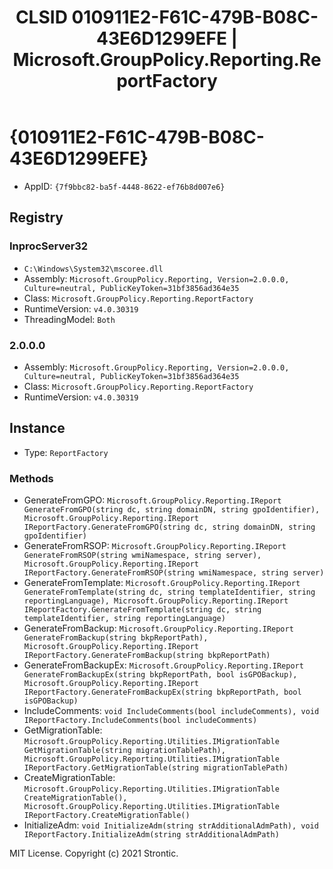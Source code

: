 ﻿---
title: "CLSID 010911E2-F61C-479B-B08C-43E6D1299EFE | Microsoft.GroupPolicy.Reporting.ReportFactory"
excerpt: What is COM-Object CLSID 010911E2-F61C-479B-B08C-43E6D1299EFE?
---

# {010911E2-F61C-479B-B08C-43E6D1299EFE}

* AppID: `{7f9bbc82-ba5f-4448-8622-ef76b8d007e6}`

## Registry


### InprocServer32

* `C:\Windows\System32\mscoree.dll`
* Assembly: `Microsoft.GroupPolicy.Reporting, Version=2.0.0.0, Culture=neutral, PublicKeyToken=31bf3856ad364e35`
* Class: `Microsoft.GroupPolicy.Reporting.ReportFactory`
* RuntimeVersion: `v4.0.30319`
* ThreadingModel: `Both`

### 2.0.0.0

* Assembly: `Microsoft.GroupPolicy.Reporting, Version=2.0.0.0, Culture=neutral, PublicKeyToken=31bf3856ad364e35`
* Class: `Microsoft.GroupPolicy.Reporting.ReportFactory`
* RuntimeVersion: `v4.0.30319`

## Instance

* Type: `ReportFactory`

### Methods

* GenerateFromGPO: `Microsoft.GroupPolicy.Reporting.IReport GenerateFromGPO(string dc, string domainDN, string gpoIdentifier), Microsoft.GroupPolicy.Reporting.IReport IReportFactory.GenerateFromGPO(string dc, string domainDN, string gpoIdentifier)`
* GenerateFromRSOP: `Microsoft.GroupPolicy.Reporting.IReport GenerateFromRSOP(string wmiNamespace, string server), Microsoft.GroupPolicy.Reporting.IReport IReportFactory.GenerateFromRSOP(string wmiNamespace, string server)`
* GenerateFromTemplate: `Microsoft.GroupPolicy.Reporting.IReport GenerateFromTemplate(string dc, string templateIdentifier, string reportingLanguage), Microsoft.GroupPolicy.Reporting.IReport IReportFactory.GenerateFromTemplate(string dc, string templateIdentifier, string reportingLanguage)`
* GenerateFromBackup: `Microsoft.GroupPolicy.Reporting.IReport GenerateFromBackup(string bkpReportPath), Microsoft.GroupPolicy.Reporting.IReport IReportFactory.GenerateFromBackup(string bkpReportPath)`
* GenerateFromBackupEx: `Microsoft.GroupPolicy.Reporting.IReport GenerateFromBackupEx(string bkpReportPath, bool isGPOBackup), Microsoft.GroupPolicy.Reporting.IReport IReportFactory.GenerateFromBackupEx(string bkpReportPath, bool isGPOBackup)`
* IncludeComments: `void IncludeComments(bool includeComments), void IReportFactory.IncludeComments(bool includeComments)`
* GetMigrationTable: `Microsoft.GroupPolicy.Reporting.Utilities.IMigrationTable GetMigrationTable(string migrationTablePath), Microsoft.GroupPolicy.Reporting.Utilities.IMigrationTable IReportFactory.GetMigrationTable(string migrationTablePath)`
* CreateMigrationTable: `Microsoft.GroupPolicy.Reporting.Utilities.IMigrationTable CreateMigrationTable(), Microsoft.GroupPolicy.Reporting.Utilities.IMigrationTable IReportFactory.CreateMigrationTable()`
* InitializeAdm: `void InitializeAdm(string strAdditionalAdmPath), void IReportFactory.InitializeAdm(string strAdditionalAdmPath)`

MIT License. Copyright (c) 2021 Strontic.


